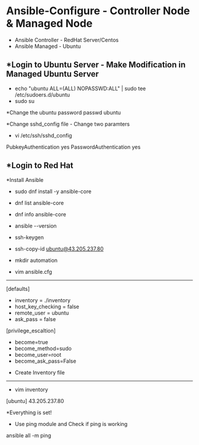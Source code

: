 # Ansible-Configure - Controller Node & Managed Node

- Ansible Controller - RedHat Server/Centos
- Ansible Managed - Ubuntu

*Login to Ubuntu Server - Make Modification in Managed Ubuntu Server
---------------------------------------------------------------------

* echo "ubuntu ALL=(ALL) NOPASSWD:ALL" | sudo tee /etc/sudoers.d/ubuntu
* sudo su

*Change the ubuntu password
passwd ubuntu

*Change sshd_config file - Change two paramters

* vi /etc/ssh/sshd_config

PubkeyAuthentication yes
PasswordAuthentication yes


*Login to Red Hat
------------------------------------------------------
*Install Ansible

* sudo dnf install -y ansible-core

* dnf list ansible-core

* dnf info ansible-core

* ansible --version

* ssh-keygen

* ssh-copy-id ubuntu@43.205.237.80

* mkdir automation

* vim ansible.cfg
-------------------
[defaults]
- inventory = ./inventory
- host_key_checking = false
- remote_user = ubuntu
- ask_pass = false

[privilege_escaltion]
- become=true
- become_method=sudo
- become_user=root
- become_ask_pass=False

* Create Inventory file
------------------------
* vim inventory

[ubuntu]
43.205.237.80

*Everything is set!

* Use ping module and Check if ping is working

ansible all -m ping
